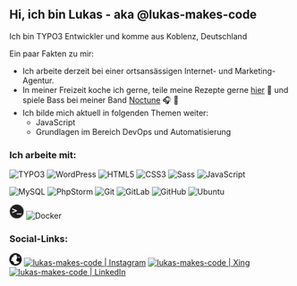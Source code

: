 ## Hi, ich bin Lukas - aka @lukas-makes-code

Ich bin TYPO3 Entwickler und komme aus Koblenz, Deutschland

Ein paar Fakten zu mir:
- Ich arbeite derzeit bei einer ortsansässigen Internet- und Marketing-Agentur.
- In meiner Freizeit koche ich gerne, teile meine Rezepte gerne [hier](https://kocht.lukas-mx.de/) :seedling: und spiele Bass bei meiner Band [Noctune](https://www.instagram.com/noctune_band/) :headphones: :guitar:
- Ich bilde mich aktuell in folgenden Themen weiter:
  - JavaScript
  - Grundlagen im Bereich DevOps und Automatisierung

### Ich arbeite mit:
<img alt="TYPO3" width="26px" src="https://cdn.jsdelivr.net/npm/simple-icons@5.18.0/icons/typo3.svg" /> <img alt="WordPress" width="26px" src="https://cdn.jsdelivr.net/npm/simple-icons@5.18.0/icons/wordpress.svg" /> <img alt="HTML5" width="26px" src="https://cdn.jsdelivr.net/npm/simple-icons@5.18.0/icons/html5.svg" /> <img alt="CSS3" width="26px" src="https://cdn.jsdelivr.net/npm/simple-icons@5.18.0/icons/css3.svg" />
<img alt="Sass" width="26px" src="https://cdn.jsdelivr.net/npm/simple-icons@5.18.0/icons/sass.svg" /> <img alt="JavaScript" width="26px" src="https://cdn.jsdelivr.net/npm/simple-icons@5.18.0/icons/javascript.svg" />

<img alt="MySQL" width="26px" src="https://cdn.jsdelivr.net/npm/simple-icons@5.18.0/icons/mysql.svg" /> <img alt="PhpStorm" width="26px" src="https://cdn.jsdelivr.net/npm/simple-icons@5.18.0/icons/phpstorm.svg" /> <img alt="Git" width="26px" src="https://cdn.jsdelivr.net/npm/simple-icons@5.18.0/icons/git.svg" /> <img alt="GitLab" width="26px" src="https://cdn.jsdelivr.net/npm/simple-icons@5.18.0/icons/gitlab.svg" /> <img alt="GitHub" width="26px" src="https://cdn.jsdelivr.net/npm/simple-icons@5.18.0/icons/github.svg" /> <img alt="Ubuntu" width="26px" src="https://cdn.jsdelivr.net/npm/simple-icons@5.18.0/icons/ubuntu.svg" />

<img alt="Terminal" width="26px" src="https://raw.githubusercontent.com/github/explore/80688e429a7d4ef2fca1e82350fe8e3517d3494d/topics/terminal/terminal.png" /> <img alt="Docker" width="26px" src="https://cdn.jsdelivr.net/npm/simple-icons@5.18.0/icons/docker.svg" />

### Social-Links:

[<img alt="lukas-mx.de" width="22px" src="https://raw.githubusercontent.com/iconic/open-iconic/master/svg/globe.svg" />](https://www.lukas-mx.de)
[<img alt="lukas-makes-code | Instagram" width="22px" src="https://cdn.jsdelivr.net/npm/simple-icons@v3/icons/instagram.svg" />](https://www.instagram.com/__der.lukas/)
[<img alt="lukas-makes-code | Xing" width="22px" src="https://cdn.jsdelivr.net/npm/simple-icons@v3/icons/xing.svg" />](https://www.xing.com/profile/Lukas_Maxheim/)
[<img alt="lukas-makes-code | LinkedIn" width="22px" src="https://cdn.jsdelivr.net/npm/simple-icons@v3/icons/linkedin.svg" />](https://www.linkedin.com/in/lukas-maxheim/)
